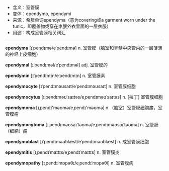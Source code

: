 - <span class="definition">含义：室管膜</span>
- <span class="definition">变体：ependymo, ependymi</span>
- <span class="definition">来源：希腊单词ependyma（意为covering或a garment worn under the tunic，即覆盖物或穿在束腰外衣里面的一层衣服）</span>
- <span class="definition">用途：构成室管膜相关词汇</span>


---


<span class="vocabulary">**ependyma**</span> [ɪˈpendɪmə/eˈpendɪmə] n. 室管膜（脑室和脊髓中央管内的一层薄薄的神经上皮细胞）

<span class="vocabulary">**ependymal**</span> [ɪˈpendɪməl/eˈpendɪməl] adj. 室管膜的

<span class="vocabulary">**ependymin**</span> [ɪˈpendɪmɪn/eˈpendɪmɪn] n. 室管膜素

<span class="vocabulary">**ependymocyte**</span> [ɪˈpendɪməʊsaɪt/eˈpendɪməʊsaɪt] n. 室管膜细胞

<span class="vocabulary">**ependymocytus**</span> [ɪˌpendɪməʊˈsaɪtəs/eˌpendɪməʊˈsaɪtəs] n. [拉丁] 室管膜细胞

<span class="vocabulary">**ependymoma**</span> [ɪˌpendɪ'məʊmə/eˌpendɪ'məʊmə] n.（脑室）室管膜细胞瘤，室管膜瘤

<span class="vocabulary">**ependymocytoma**</span> [ɪˌpendɪməʊsaɪˈtəʊmə/eˌpendɪməʊsaɪˈtəʊmə] n. 室管膜（细胞）瘤

<span class="vocabulary">**ependymoblast**</span> [ɪˈpendɪməʊblæst/eˈpendɪməʊblæst] n. 成室管膜细胞

<span class="vocabulary">**ependymitis**</span> [ɪˌpendɪˈmaɪtɪs/eˌpendɪˈmaɪtɪs] n. 室管膜炎

<span class="vocabulary">**ependymopathy**</span> [ɪˌpendɪˈmɒpəθɪ/eˌpendɪˈmɒpəθi] n. 室管膜病





